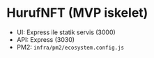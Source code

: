 # HurufNFT (MVP iskelet)
- UI: Express ile statik servis (3000)
- API: Express (3030)
- PM2: `infra/pm2/ecosystem.config.js`
